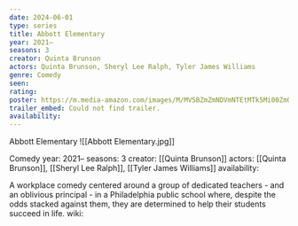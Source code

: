 ```yaml
---
date: 2024-06-01
type: series
title: Abbott Elementary
year: 2021–
seasons: 3
creator: Quinta Brunson
actors: Quinta Brunson, Sheryl Lee Ralph, Tyler James Williams
genre: Comedy
seen:
rating: 
poster: https://m.media-amazon.com/images/M/MV5BZmZmNDVmNTEtMTk5Mi00ZmQ1LWI1ZmItYmVkZDM0YTdlY2Y3XkEyXkFqcGdeQXVyMTUzMTg2ODkz._V1_SX300.jpg
trailer_embed: Could not find trailer.
availability:
---
```

Abbott Elementary
![[Abbott Elementary.jpg]]

Comedy
year: 2021–
seasons: 3
creator: [[Quinta Brunson]]
actors: [[Quinta Brunson]], [[Sheryl Lee Ralph]], [[Tyler James Williams]]
availability:

A workplace comedy centered around a group of dedicated teachers - and an oblivious principal - in a Philadelphia public school where, despite the odds stacked against them, they are determined to help their students succeed in life.
wiki: 



